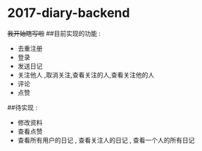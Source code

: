 # 2017-diary-backend
~~我开始瞎写啦~~
##目前实现的功能 :
- 去重注册
- 登录
- 发送日记 
- 关注他人 ,取消关注,查看关注的人,查看关注他的人
- 评论  
- 点赞 

##待实现 :

- 修改资料
- 查看点赞 
- 查看所有用户的日记 , 查看关注人的日记 , 查看一个人的所有日记
